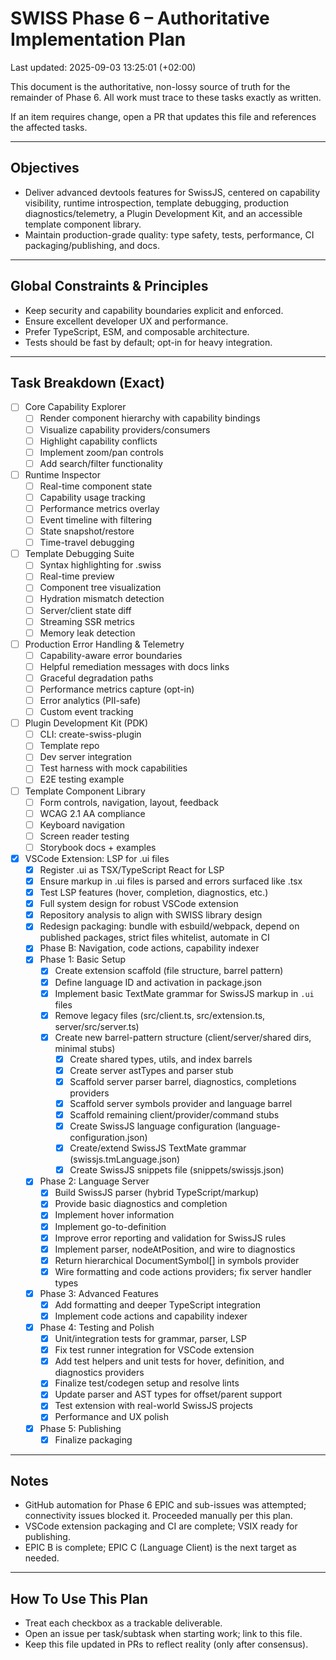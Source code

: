 <!--
Copyright (c) 2024 Themba Mzumara
This file is part of SwissJS Framework. All rights reserved.
Licensed under the MIT License. See LICENSE in the project root for license information.
-->

# SWISS Phase 6 – Authoritative Implementation Plan

Last updated: 2025-09-03 13:25:01 (+02:00)

This document is the authoritative, non-lossy source of truth for the remainder of Phase 6. All work must trace to these tasks exactly as written.

If an item requires change, open a PR that updates this file and references the affected tasks.

---

## Objectives

- Deliver advanced devtools features for SwissJS, centered on capability visibility, runtime introspection, template debugging, production diagnostics/telemetry, a Plugin Development Kit, and an accessible template component library.
- Maintain production-grade quality: type safety, tests, performance, CI packaging/publishing, and docs.

---

## Global Constraints & Principles

- Keep security and capability boundaries explicit and enforced.
- Ensure excellent developer UX and performance.
- Prefer TypeScript, ESM, and composable architecture.
- Tests should be fast by default; opt-in for heavy integration.

---

## Task Breakdown (Exact)

- [ ] Core Capability Explorer
  - [ ] Render component hierarchy with capability bindings
  - [ ] Visualize capability providers/consumers
  - [ ] Highlight capability conflicts
  - [ ] Implement zoom/pan controls
  - [ ] Add search/filter functionality

- [ ] Runtime Inspector
  - [ ] Real-time component state
  - [ ] Capability usage tracking
  - [ ] Performance metrics overlay
  - [ ] Event timeline with filtering
  - [ ] State snapshot/restore
  - [ ] Time-travel debugging

- [ ] Template Debugging Suite
  - [ ] Syntax highlighting for .swiss
  - [ ] Real-time preview
  - [ ] Component tree visualization
  - [ ] Hydration mismatch detection
  - [ ] Server/client state diff
  - [ ] Streaming SSR metrics
  - [ ] Memory leak detection

- [ ] Production Error Handling & Telemetry
  - [ ] Capability-aware error boundaries
  - [ ] Helpful remediation messages with docs links
  - [ ] Graceful degradation paths
  - [ ] Performance metrics capture (opt-in)
  - [ ] Error analytics (PII-safe)
  - [ ] Custom event tracking

- [ ] Plugin Development Kit (PDK)
  - [ ] CLI: create-swiss-plugin
  - [ ] Template repo
  - [ ] Dev server integration
  - [ ] Test harness with mock capabilities
  - [ ] E2E testing example

- [ ] Template Component Library
  - [ ] Form controls, navigation, layout, feedback
  - [ ] WCAG 2.1 AA compliance
  - [ ] Keyboard navigation
  - [ ] Screen reader testing
  - [ ] Storybook docs + examples

- [x] VSCode Extension: LSP for .ui files
  - [x] Register .ui as TSX/TypeScript React for LSP
  - [x] Ensure markup in .ui files is parsed and errors surfaced like .tsx
  - [x] Test LSP features (hover, completion, diagnostics, etc.)
  - [x] Full system design for robust VSCode extension
  - [x] Repository analysis to align with SWISS library design
  - [x] Redesign packaging: bundle with esbuild/webpack, depend on published packages, strict files whitelist, automate in CI
  - [x] Phase B: Navigation, code actions, capability indexer
  - [x] Phase 1: Basic Setup
    - [x] Create extension scaffold (file structure, barrel pattern)
    - [x] Define language ID and activation in package.json
    - [x] Implement basic TextMate grammar for SwissJS markup in `.ui` files
    - [x] Remove legacy files (src/client.ts, src/extension.ts, server/src/server.ts)
    - [x] Create new barrel-pattern structure (client/server/shared dirs, minimal stubs)
      - [x] Create shared types, utils, and index barrels
      - [x] Create server astTypes and parser stub
      - [x] Scaffold server parser barrel, diagnostics, completions providers
      - [x] Scaffold server symbols provider and language barrel
      - [x] Scaffold remaining client/provider/command stubs
      - [x] Create SwissJS language configuration (language-configuration.json)
      - [x] Create/extend SwissJS TextMate grammar (swissjs.tmLanguage.json)
      - [x] Create SwissJS snippets file (snippets/swissjs.json)
  - [x] Phase 2: Language Server
    - [x] Build SwissJS parser (hybrid TypeScript/markup)
    - [x] Provide basic diagnostics and completion
    - [x] Implement hover information
    - [x] Implement go-to-definition
    - [x] Improve error reporting and validation for SwissJS rules
    - [x] Implement parser, nodeAtPosition, and wire to diagnostics
    - [x] Return hierarchical DocumentSymbol[] in symbols provider
    - [x] Wire formatting and code actions providers; fix server handler types
  - [x] Phase 3: Advanced Features
    - [x] Add formatting and deeper TypeScript integration
    - [x] Implement code actions and capability indexer
  - [x] Phase 4: Testing and Polish
    - [x] Unit/integration tests for grammar, parser, LSP
    - [x] Fix test runner integration for VSCode extension
    - [x] Add test helpers and unit tests for hover, definition, and diagnostics providers
    - [x] Finalize test/codegen setup and resolve lints
    - [x] Update parser and AST types for offset/parent support
    - [x] Test extension with real-world SwissJS projects
    - [x] Performance and UX polish
  - [x] Phase 5: Publishing
    - [x] Finalize packaging

---

## Notes

- GitHub automation for Phase 6 EPIC and sub-issues was attempted; connectivity issues blocked it. Proceeded manually per this plan.
- VSCode extension packaging and CI are complete; VSIX ready for publishing.
- EPIC B is complete; EPIC C (Language Client) is the next target as needed.

---

## How To Use This Plan

- Treat each checkbox as a trackable deliverable.
- Open an issue per task/subtask when starting work; link to this file.
- Keep this file updated in PRs to reflect reality (only after consensus).
